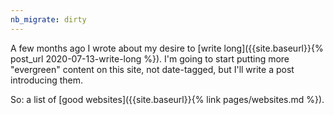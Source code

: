 ```yaml
---
nb_migrate: dirty
---
```


A few months ago I wrote about my desire to [write long]({{site.baseurl}}{% post_url 2020-07-13-write-long %}). I'm going to start putting more "evergreen" content on this site, not date-tagged, but I'll write a post introducing them.

So: a list of [good websites]({{site.baseurl}}{% link pages/websites.md %}).
